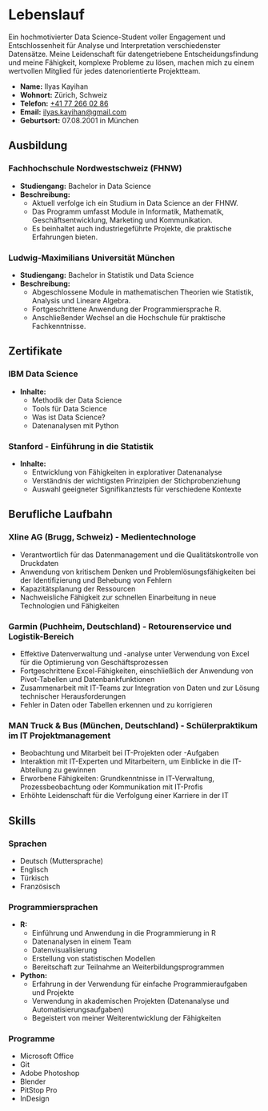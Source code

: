 # Lebenslauf

Ein hochmotivierter Data Science-Student voller Engagement und Entschlossenheit für Analyse und Interpretation verschiedenster Datensätze. Meine Leidenschaft für datengetriebene Entscheidungsfindung und meine Fähigkeit, komplexe Probleme zu lösen, machen mich zu einem wertvollen Mitglied für jedes datenorientierte Projektteam.

- **Name:** Ilyas Kayihan
- **Wohnort:** Zürich, Schweiz
- **Telefon:** [+41 77 266 02 86](tel:+41772660286)
- **Email:** [ilyas.kayihan@gmail.com](mailto:ilyas.kayihan@gmail.com)
- **Geburtsort:** 07.08.2001 in München


## Ausbildung

### Fachhochschule Nordwestschweiz (FHNW)
- **Studiengang:** Bachelor in Data Science
- **Beschreibung:**
  - Aktuell verfolge ich ein Studium in Data Science an der FHNW.
  - Das Programm umfasst Module in Informatik, Mathematik, Geschäftsentwicklung, Marketing und Kommunikation.
  - Es beinhaltet auch industriegeführte Projekte, die praktische Erfahrungen bieten.

### Ludwig-Maximilians Universität München
- **Studiengang:** Bachelor in Statistik und Data Science
- **Beschreibung:**
  - Abgeschlossene Module in mathematischen Theorien wie Statistik, Analysis und Lineare Algebra.
  - Fortgeschrittene Anwendung der Programmiersprache R.
  - Anschließender Wechsel an die Hochschule für praktische Fachkenntnisse.


## Zertifikate

### IBM Data Science
- **Inhalte:**
  - Methodik der Data Science
  - Tools für Data Science
  - Was ist Data Science?
  - Datenanalysen mit Python

### Stanford - Einführung in die Statistik
- **Inhalte:**
  - Entwicklung von Fähigkeiten in explorativer Datenanalyse
  - Verständnis der wichtigsten Prinzipien der Stichprobenziehung
  - Auswahl geeigneter Signifikanztests für verschiedene Kontexte


## Berufliche Laufbahn

### Xline AG (Brugg, Schweiz) - Medientechnologe
- Verantwortlich für das Datenmanagement und die Qualitätskontrolle von Druckdaten
- Anwendung von kritischem Denken und Problemlösungsfähigkeiten bei der Identifizierung und Behebung von Fehlern
- Kapazitätsplanung der Ressourcen
- Nachweisliche Fähigkeit zur schnellen Einarbeitung in neue Technologien und Fähigkeiten

### Garmin (Puchheim, Deutschland) - Retourenservice und Logistik-Bereich
- Effektive Datenverwaltung und -analyse unter Verwendung von Excel für die Optimierung von Geschäftsprozessen
- Fortgeschrittene Excel-Fähigkeiten, einschließlich der Anwendung von Pivot-Tabellen und Datenbankfunktionen
- Zusammenarbeit mit IT-Teams zur Integration von Daten und zur Lösung technischer Herausforderungen
- Fehler in Daten oder Tabellen erkennen und zu korrigieren

### MAN Truck & Bus (München, Deutschland) - Schülerpraktikum im IT Projektmanagement
- Beobachtung und Mitarbeit bei IT-Projekten oder -Aufgaben
- Interaktion mit IT-Experten und Mitarbeitern, um Einblicke in die IT-Abteilung zu gewinnen
- Erworbene Fähigkeiten: Grundkenntnisse in IT-Verwaltung, Prozessbeobachtung oder Kommunikation mit IT-Profis
- Erhöhte Leidenschaft für die Verfolgung einer Karriere in der IT


## Skills

### Sprachen
- Deutsch (Muttersprache)
- Englisch
- Türkisch
- Französisch

### Programmiersprachen
- **R:**
  - Einführung und Anwendung in die Programmierung in R
  - Datenanalysen in einem Team
  - Datenvisualisierung
  - Erstellung von statistischen Modellen
  - Bereitschaft zur Teilnahme an Weiterbildungsprogrammen
- **Python:**
  - Erfahrung in der Verwendung für einfache Programmieraufgaben und Projekte
  - Verwendung in akademischen Projekten (Datenanalyse und Automatisierungsaufgaben)
  - Begeistert von meiner Weiterentwicklung der Fähigkeiten

### Programme
- Microsoft Office
- Git
- Adobe Photoshop
- Blender
- PitStop Pro
- InDesign

